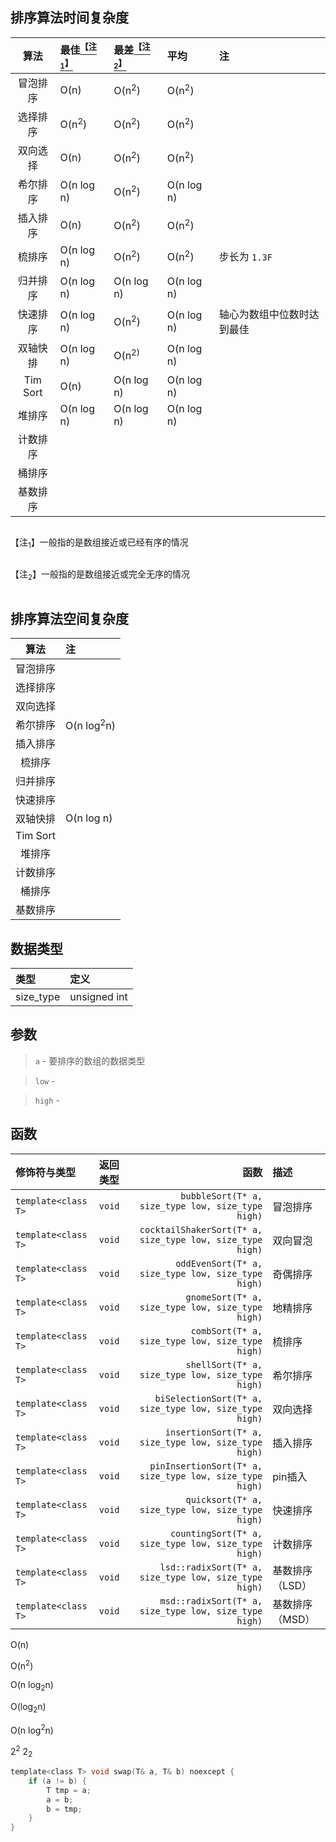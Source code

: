 ## 排序算法时间复杂度
| 算法 | 最佳<a href="#id"><sup>【注<sub>1</sub>】</sup></a> | 最差<a href="#id2"><sup>【注<sub>2</sub>】</sup></a> | 平均 | 注 |
|:--:|:-|:-|:-|:-|
| 冒泡排序 | O(n)             | O(n<sup>2</sup>) | O(n<sup>2</sup>) |
| 选择排序 | O(n<sup>2</sup>) | O(n<sup>2</sup>) | O(n<sup>2</sup>) |
| 双向选择 | O(n)             | O(n<sup>2</sup>) | O(n<sup>2</sup>) |
| 希尔排序 | O(n log n)       | O(n<sup>2</sup>) | O(n log n)       |
| 插入排序 | O(n)             | O(n<sup>2</sup>) | O(n<sup>2</sup>) |
| 梳排序   | O(n log n)       | O(n<sup>2</sup>) | O(n<sup>2</sup>) | 步长为 `1.3F` |
| 归并排序 | O(n log n)       | O(n log n)       | O(n log n)       |
| 快速排序 | O(n log n)       | O(n<sup>2</sup>) | O(n log n)       | 轴心为数组中位数时达到最佳 |
| 双轴快排 | O(n log n)       | O(n<sup>2</sub>) | O(n log n)       |
| Tim Sort | O(n)             | O(n log n)      | O(n log n)       |
| 堆排序   | O(n log n)       | O(n log n)       | O(n log n)       |
| 计数排序 |  | | |
| 桶排序 ||||
| 基数排序||||

<p id="id" style="display:inline-block">【注<sub>1</sub>】一般指的是数组接近或已经有序的情况</p>
<p id="id2" style="display:inline-block">【注<sub>2</sub>】一般指的是数组接近或完全无序的情况</p>

## 排序算法空间复杂度
| 算法 | 注 |
|:--:|:-|
| 冒泡排序 |
| 选择排序 |
| 双向选择 |
| 希尔排序 | O(n log<sup>2</sup>n) |
| 插入排序 |  
| 梳排序   |
| 归并排序 |
| 快速排序 |
| 双轴快排 | O(n log n) |
| Tim Sort|
| 堆排序   |
| 计数排序 |
| 桶排序   |
| 基数排序 |

## 数据类型
| 类型 |  定义  |
|:--------|:------|
| size_type| unsigned int |

## 参数
> `a` - 要排序的数组的数据类型

> `low` - 

> `high` -

## 函数
| 修饰符与类型 | 返回类型 | 函数 | 描述 |
|:----------|:-- |-----:|:------|
| `template<class T>` | `void` | `        bubbleSort(T* a, size_type low, size_type high)` | 冒泡排序 |
| `template<class T>` | `void` | `cocktailShakerSort(T* a, size_type low, size_type high)` | 双向冒泡 |
| `template<class T>` | `void` | `       oddEvenSort(T* a, size_type low, size_type high)` | 奇偶排序 |
| `template<class T>` | `void` | `         gnomeSort(T* a, size_type low, size_type high)` | 地精排序 |
| `template<class T>` | `void` | `          combSort(T* a, size_type low, size_type high)` | 梳排序 |
| `template<class T>` | `void` | `         shellSort(T* a, size_type low, size_type high)` | 希尔排序 |
| `template<class T>` | `void` | `   biSelectionSort(T* a, size_type low, size_type high)` | 双向选择 |
| `template<class T>` | `void` | `     insertionSort(T* a, size_type low, size_type high)` | 插入排序 |
| `template<class T>` | `void` | `  pinInsertionSort(T* a, size_type low, size_type high)` | pin插入 |
| `template<class T>` | `void` | `         quicksort(T* a, size_type low, size_type high)` | 快速排序 |
| `template<class T>` | `void` | `      countingSort(T* a, size_type low, size_type high)` | 计数排序 |
| `template<class T>` | `void` | `    lsd::radixSort(T* a, size_type low, size_type high)` | 基数排序（LSD） |
| `template<class T>` | `void` | `    msd::radixSort(T* a, size_type low, size_type high)` | 基数排序（MSD） |



O(n)

O(n<sup>2</sup>)

O(n log<sub>2</sub>n)

O(log<sub>2</sub>n)

O(n log<sup>2</sup>n)

2<sup>2</sup>
2<sub>2</sub>
```C
template<class T> void swap(T& a, T& b) noexcept {
    if (a != b) {
        T tmp = a;
        a = b;
        b = tmp;
    }
}
```
